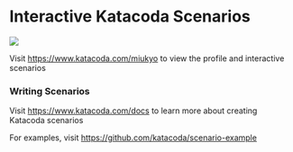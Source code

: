 # Interactive Katacoda Scenarios

[![](http://shields.katacoda.com/katacoda/miukyo/count.svg)](https://www.katacoda.com/miukyo "Get your profile on Katacoda.com")

Visit https://www.katacoda.com/miukyo to view the profile and interactive scenarios

### Writing Scenarios
Visit https://www.katacoda.com/docs to learn more about creating Katacoda scenarios

For examples, visit https://github.com/katacoda/scenario-example
